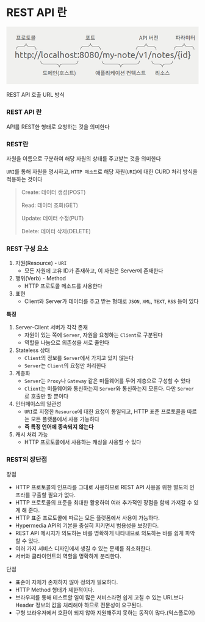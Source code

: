 # REST API 란
![rest_1](/assets/img/chapter3/interview/rest_1.png)

REST API 호출 URL 방식

### REST API 란

API를 REST한 형태로 요청하는 것을 의미한다

### REST란

자원을 이름으로 구분하여 해당 자원의 상태를 주고받는 것을 의미한다

`URI`를 통해 자원을 명시하고, `HTTP 메소드`로 해당 자원(`URI`)에 대한 CURD 처리 방식을 적용하는 것이다

> Create: 데이터 생성(POST)
>
>
> Read: 데이터 조회(GET)
>
> Update: 데이터 수정(PUT)
>
> Delete: 데이터 삭제(DELETE)
>

### REST 구성 요소

1. 자원(Resource) - `URI`
    - 모든 자원에 고유 ID가 존재하고, 이 자원은 Server에 존재한다
2. 행위(Verb) - Method
    - HTTP 프로토콜 메소드를 사용한다
3. 표현
    - Client와 Server가 데이터를 주고 받는 형태로 `JSON`, `XML`, `TEXT`, `RSS` 등이 있다

**특징**

1. Server-Client 서버가 각각 존재
    - 자원이 있는 쪽에 `Server`, 자원을 요청하는 `Client`로 구분된다
    - 역할을 나눔으로 의존성을 서로 줄인다
2. Stateless 상태
    - `Client`의 정보를 `Server`에서 가지고 있지 않는다
    - `Server`는 `Client`의 요청만 처리한다
3. 계층화
    - `Server`는 `Proxy`나 `Gateway` 같은 미들웨어를 두어 계층으로 구성할 수 있다
    - `Client`는 미들웨어와 통신하는지 `Server`와 통신하는지 모른다. 다만 `Server`로 호출만 할 뿐이다
4. 인터페이스의 일관성
    - `URI`로 지정한 `Resource`에 대한 요청이 통일되고, HTTP 표준 프로토콜을 따르는 모든 플랫폼에서 사용 가능하다
    - **즉 특정 언어에 종속되지 않는다**
5. 캐시 처리 가능
    - HTTP 프로토콜에서 사용하는 캐싱을 사용할 수 있다

### **REST의 장단점**

장점

- HTTP 프로토콜의 인프라를 그대로 사용하므로 REST API 사용을 위한 별도의 인프라를 구출할 필요가 없다.
- HTTP 프로토콜의 표준을 최대한 활용하여 여러 추가적인 장점을 함께 가져갈 수 있게 해 준다.
- HTTP 표준 프로토콜에 따르는 모든 플랫폼에서 사용이 가능하다.
- Hypermedia API의 기본을 충실히 지키면서 범용성을 보장한다.
- REST API 메시지가 의도하는 바를 명확하게 나타내므로 의도하는 바를 쉽게 파악할 수 있다.
- 여러 가지 서비스 디자인에서 생길 수 있는 문제를 최소화한다.
- 서버와 클라이언트의 역할을 명확하게 분리한다.

단점

- 표준이 자체가 존재하지 않아 정의가 필요하다.
- HTTP Method 형태가 제한적이다.
- 브라우저를 통해 테스트할 일이 많은 서비스라면 쉽게 고칠 수 있는 URL보다 Header 정보의 값을 처리해야 하므로 전문성이 요구된다.
- 구형 브라우저에서 호환이 되지 않아 지원해주지 못하는 동작이 많다.(익스폴로어)